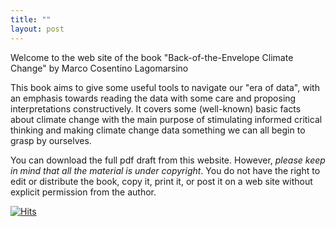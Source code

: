 ```yaml
---
title: ""
layout: post
---
```


Welcome to the web site of the book "Back-of-the-Envelope Climate Change"
by Marco Cosentino Lagomarsino

This book aims to give some useful tools to navigate our "era of data", with an emphasis towards reading the data with some care and proposing interpretations constructively. It covers some (well-known) basic facts about climate change with the main purpose of stimulating informed critical thinking and making climate change data something we can all begin to grasp by ourselves.

You can download the full pdf draft from this website. However, *please keep in mind that all the material is under copyright*. You do not have the right to edit or distribute the book, copy it, print it, or post it on a web site without explicit permission from the author. 

[![Hits](https://hits.seeyoufarm.com/api/count/incr/badge.svg?url=https%3A%2F%2Fmcltone.github.io%2Fboe&count_bg=%23AEB6A7&title_bg=%239F9A9A&icon=mixcloud.svg&icon_color=%23D7D9E8&title=thank+you+for+visiting&edge_flat=false)](https://hits.seeyoufarm.com)

<!-- excerpt_separator -->

